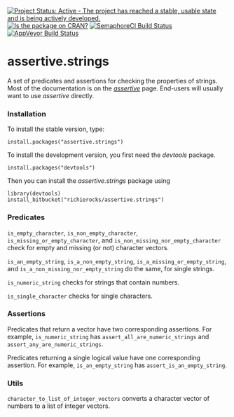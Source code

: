 [![Project Status: Active - The project has reached a stable, usable state and is being actively developed.](http://www.repostatus.org/badges/0.1.0/active.svg)](http://www.repostatus.org/#active)
[![Is the package on CRAN?](http://www.r-pkg.org/badges/version/assertive.strings)](http://www.r-pkg.org/pkg/assertive.strings)
[![SemaphoreCI Build Status](https://semaphoreci.com/api/v1/projects/bb88f300-f875-4509-9b78-3c8d3c013eb1/635209/badge.svg)](https://semaphoreci.com/richierocks/assertive-strings)
[![AppVeyor Build Status](https://ci.appveyor.com/api/projects/status/1ccr3q27ly97sdsu?svg=true)](https://ci.appveyor.com/project/richierocks/assertive-strings)

# assertive.strings

A set of predicates and assertions for checking the properties of strings.  Most of the documentation is on the *[assertive](https://bitbucket.org/richierocks/assertive)* page.  End-users will usually want to use *assertive* directly.


### Installation

To install the stable version, type:

```{r}
install.packages("assertive.strings")
```

To install the development version, you first need the *devtools* package.

```{r}
install.packages("devtools")
```

Then you can install the *assertive.strings* package using

```{r}
library(devtools)
install_bitbucket("richierocks/assertive.strings")
```

### Predicates

`is_empty_character`, `is_non_empty_character`, `is_missing_or_empty_character`, and `is_non_missing_nor_empty_character` check for empty and missing (or not) character vectors.

`is_an_empty_string`, `is_a_non_empty_string`, `is_a_missing_or_empty_string`, and `is_a_non_missing_nor_empty_string` do the same, for single strings.

`is_numeric_string` checks for strings that contain numbers.

`is_single_character` checks for single characters.

### Assertions

Predicates that return a vector have two corresponding assertions.  For example,
`is_numeric_string` has `assert_all_are_numeric_strings` and `assert_any_are_numeric_strings`.

Predicates returning a single logical value have one corresponding assertion.
For example, `is_an_empty_string` has `assert_is_an_empty_string`.

### Utils

`character_to_list_of_integer_vectors` converts a character vector of numbers to a list of integer vectors.
